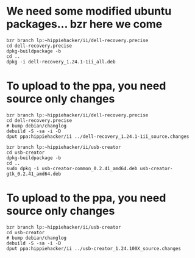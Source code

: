 # We need some modified ubuntu packages... bzr here we come
```
bzr branch lp:~hippiehacker/ii/dell-recovery.precise
cd dell-recovery.precise
dpkg-buildpackage -b
cd ..
dpkg -i dell-recovery_1.24.1-1ii_all.deb
```

# To upload to the ppa, you need source only changes
```
bzr branch lp:~hippiehacker/ii/dell-recovery.precise
cd dell-recovery.precise
# bump debian/changlog
debuild -S -sa -i -D
dput ppa:hippiehacker/ii ../dell-recovery_1.24.1-1ii_source.changes
```

```
bzr branch lp:~hippiehacker/ii/usb-creator
cd usb-creator
dpkg-buildpackage -b
cd ..
sudo dpkg -i usb-creator-common_0.2.41_amd64.deb usb-creator-gtk_0.2.41_amd64.deb 
```

# To upload to the ppa, you need source only changes
```
bzr branch lp:~hippiehacker/ii/usb-creator
cd usb-creator
# bump debian/changlog
debuild -S -sa -i -D
dput ppa:hippiehacker/ii ../usb-creator_1.24.100X_source.changes
```